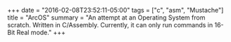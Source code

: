 +++
date = "2016-02-08T23:52:11-05:00"
tags = ["c", "asm", "Mustache"]
title = "ArcOS"
summary = "An attempt at an Operating System from scratch. Written in C/Assembly. Currently, it can only run commands in 16-Bit Real mode."
+++
